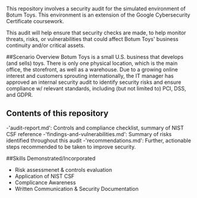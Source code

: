 This repository involves a security audit for the simulated environment of Botum Toys. This environment is an extension
of the Google Cybersecurity Certificate coursework.

This audit will help ensure that security checks are made, to help monitor threats, risks, or vulnerabilities 
that could affect Botum Toys' business continuity and/or critical assets.

##Scenario Overview
Botum Toys is a small U.S. business that develops (and sells) toys. There is only one physical location, which is 
the main office, the storefront, as well as a warehouse. Due to a growing online interest and customers
sprouting internationally, the IT manager has approved an internal security audit to identify security
risks and ensure compliance w/ relevant standards, including (but not limited to) PCI, DSS, and GDPR.

## Contents of this repository
-'audit-report.md': Controls and compliance checklist, summary of NIST CSF reference
-'findings-and-vulnerabilities.md': Summary of risks identified throughout this audit
-'recommendations.md': Further, actionable steps recommended to be taken to improve security.

##Skills Demonstrated/Incorporated
- Risk assessmenet & controls evaluation
- Application of NIST CSF
- Complicance Awareness
- Written Communication & Security Documentation
